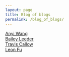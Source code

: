 ```yaml
---
layout: page 
title: Blog of blogs
permalink: /blog_of_blogs/
---
```



<a href="https://annie0523.github.io/anyiwang_2025/2024/10/09/sprint-2_IPYNB_2_.html">Anyi Wang</a>
<br>
<a href="/Bailey-GitHub-Playground/blogs/">Bailey Leeder</a>
<br>
<a href="https://traviscallow.github.io/student_2025/2024/10/09/Sprint2HW_IPYNB_2_.html">Travis Callow</a>
<br>
<a href="-">Leon Fu</a>
<br>
